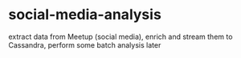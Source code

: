 # social-media-analysis
extract data from Meetup (social media), enrich and stream them to Cassandra, perform some batch analysis later
